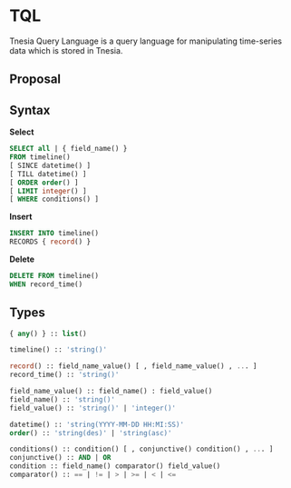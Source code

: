 TQL
======

Tnesia Query Language is a query language for manipulating time-series data which is stored in Tnesia.

Proposal
-----

Syntax
---

**Select**

```sql
SELECT all | { field_name() }
FROM timeline()
[ SINCE datetime() ]
[ TILL datetime() ]
[ ORDER order() ]
[ LIMIT integer() ]
[ WHERE conditions() ]
```

**Insert**

```sql
INSERT INTO timeline()
RECORDS { record() }
```

**Delete**

```sql
DELETE FROM timeline()
WHEN record_time()
```

Types
---

```sql
{ any() } :: list()

timeline() :: 'string()'

record() :: field_name_value() [ , field_name_value() , ... ]
record_time() :: 'string()'

field_name_value() :: field_name() : field_value()
field_name() :: 'string()'
field_value() :: 'string()' | 'integer()'

datetime() :: 'string(YYYY-MM-DD HH:MI:SS)'
order() :: 'string(des)' | 'string(asc)'

conditions() :: condition() [ , conjunctive() condition() , ... ]
conjunctive() :: AND | OR
condition :: field_name() comparator() field_value()
comparator() :: == | != | > | >= | < | <=
```